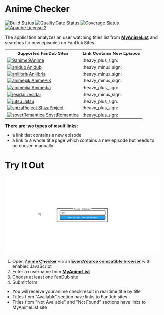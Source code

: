 # Anime Checker

[![Build Status](https://travis-ci.com/nasirov/anime-checker.svg?branch=master)](https://travis-ci.com/nasirov/anime-checker)
[![Quality Gate Status](https://sonarcloud.io/api/project_badges/measure?project=nasirov_anime-checker&metric=alert_status)](https://sonarcloud.io/dashboard?id=nasirov_anime-checker)
[![Coverage Status](https://coveralls.io/repos/github/nasirov/anime-checker/badge.svg?branch=master)](https://coveralls.io/github/nasirov/anime-checker?branch=master)
[![Apache License 2](https://img.shields.io/badge/license-ASF2-blue.svg)](https://www.apache.org/licenses/LICENSE-2.0.txt)

The application analyzes an user watching titles list from **[MyAnimeList](https://myanimelist.net/)** and searches for new episodes on FanDub Sites.

<table>
  <tbody>
  <tr>
    <th>Supported FanDub Sites</th>
    <th>Link Contains New Episode</th>
  </tr>
  <tr>
    <td><a href="https://www12.9anime.to/"><img src="https://www.google.com/s2/favicons?domain=https://www12.9anime.to/" alt="9anime"> 9Anime</a></td>
    <td>:heavy_plus_sign:</td>
  </tr>
  <tr>
    <td><a href="https://anime.anidub.life/"><img src="https://www.google.com/s2/favicons?domain=https://anime.anidub.life/" alt="anidub"> Anidub</a></td>
    <td>:heavy_minus_sign:</td>
  </tr>
  <tr>
    <td><a href="https://www.anilibria.tv/"><img src="https://www.google.com/s2/favicons?domain=https://www.anilibria.tv/" alt="anilibria"> Anilibria</a></td>
    <td>:heavy_minus_sign:</td>
  </tr>
  <tr>
    <td><a href="https://animepik.org/"><img src="https://www.google.com/s2/favicons?domain=https://animepik.org/" alt="animepik"> AnimePiK</a></td>
    <td>:heavy_minus_sign:</td>
  </tr>
  <tr>
    <td><a href="https://online.animedia.tv"><img src="https://www.google.com/s2/favicons?domain=https://online.animedia.tv" alt="animedia"> Animedia</a></td>
    <td>:heavy_plus_sign:</td>
  </tr>
  <tr>
    <td><a href="https://jisedai.tv/"><img src="https://www.google.com/s2/favicons?domain=https://jisedai.tv/" alt="jesidai"> Jesidai</a></td>
    <td>:heavy_minus_sign:</td>
  </tr>
  <tr>
    <td><a href="https://jut.su/"><img src="https://www.google.com/s2/favicons?domain=https://jut.su/" alt="jutsu"> Jutsu</a></td>
    <td>:heavy_plus_sign:</td>
  </tr>
  <tr>
    <td><a href="http://shiza-project.com/"><img src="https://www.google.com/s2/favicons?domain=http://shiza-project.com/" alt="shizaProject"> ShizaProject</a></td>
    <td>:heavy_plus_sign:</td>
  </tr>
  <tr>
    <td><a href="https://sovetromantica.com/"><img src="https://www.google.com/s2/favicons?domain=https://sovetromantica.com/" alt="sovetRomantica"> SovetRomantica</a></td>
    <td>:heavy_plus_sign:</td>
  </tr>
  </tbody>
</table>

**There are two types of result links:**

- a link that contains a new episode
- a link to a whole title page which contains a new episode but needs to be chosen manually

# Try It Out

![Flow](/images/flow.gif)

1. Open **[Anime Checker](https://anime-checker.herokuapp.com/)** via an **[EventSource compatible browser](https://developer.mozilla.org/en-US/docs/Web/API/EventSource#Browser_compatibility)**  with enabled JavaScript
2. Enter an username from **[MyAnimeList](https://myanimelist.net/)**
3. Choose at least one FanDub site
4. Submit form

- You will receive your anime check result in real time title by title
- Titles from "Available" section have links to FanDub sites
- Titles from "Not Available" and "Not Found" sections have links to MyAnimeList site
